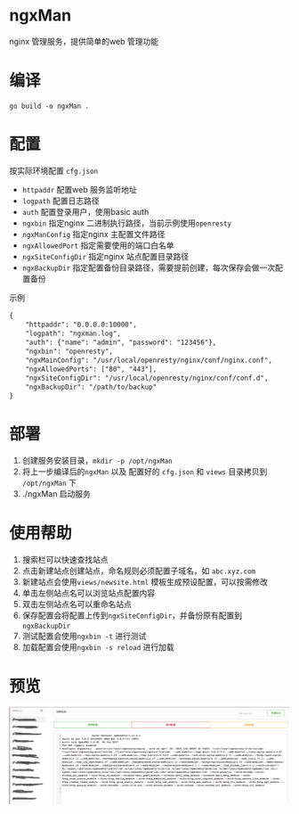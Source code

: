 # ngxMan

nginx 管理服务，提供简单的web 管理功能

# 编译
```
go build -o ngxMan .
```

# 配置

按实际环境配置 `cfg.json`

- `httpaddr` 配置web 服务监听地址
- `logpath` 配置日志路径
- `auth` 配置登录用户，使用basic auth
- `ngxbin` 指定nginx 二进制执行路径，当前示例使用`openresty`
- `ngxManConfig` 指定nginx 主配置文件路径
- `ngxAllowedPort` 指定需要使用的端口白名单
- `ngxSiteConfigDir` 指定nginx 站点配置目录路径
- `ngxBackupDir` 指定配置备份目录路径，需要提前创建，每次保存会做一次配置备份


示例
```
{
    "httpaddr": "0.0.0.0:10000",
    "logpath": "ngxman.log",
    "auth": {"name": "admin", "password": "123456"},
    "ngxbin": "openresty",
    "ngxMainConfig": "/usr/local/openresty/nginx/conf/nginx.conf",
    "ngxAllowedPorts": ["80", "443"],
    "ngxSiteConfigDir": "/usr/local/openresty/nginx/conf/conf.d",
    "ngxBackupDir": "/path/to/backup"
}
```


# 部署
1. 创建服务安装目录，`mkdir -p /opt/ngxMan`
2. 将上一步编译后的`ngxMan` 以及 配置好的 `cfg.json` 和 `views` 目录拷贝到 `/opt/ngxMan` 下
3. ./ngxMan 启动服务


# 使用帮助
1. 搜索栏可以快速查找站点
2. 点击新建站点创建站点，命名规则必须配置子域名，如 `abc.xyz.com` 
3. 新建站点会使用`views/newsite.html` 模板生成预设配置，可以按需修改
4. 单击左侧站点名可以浏览站点配置内容 
5. 双击左侧站点名可以重命名站点
6. 保存配置会将配置上传到`ngxSiteConfigDir`，并备份原有配置到`ngxBackupDir`
7. 测试配置会使用`ngxbin -t` 进行测试
8. 加载配置会使用`ngxbin -s reload` 进行加载

# 预览
![ngxMan](img/ngxMan.png)
